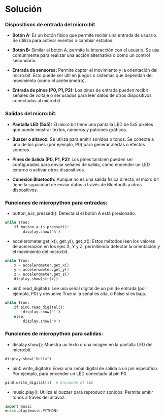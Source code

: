 # Solución

### Dispositivos de entrada del micro:bit

- **Botón A:** Es un botón físico que permite recibir una entrada de usuario. Se utiliza para activar eventos o cambiar estados.

- **Botón B:** Similar al botón A, permite la interacción con el usuario. Se usa comúnmente para realizar una acción alternativa o como un control secundario.

- **Entrada de sensores:** Permite captar el movimiento y la orientación del micro:bit. Esto puede ser útil en juegos o sistemas que dependan del movimiento (como el acelerómetro).

- **Entrada de pines (P0, P1, P2):** Los pines de entrada pueden recibir señales de voltaje o ser usados para leer datos de otros dispositivos conectados al micro:bit.

### Salidas del micro:bit:

- **Pantalla LED (5x5):** El micro:bit tiene una pantalla LED de 5x5 píxeles que puede mostrar textos, números y patrones gráficos.

- **Buzzer o altavoz:** Se utiliza para emitir sonidos o tonos. Se conecta a uno de los pines (por ejemplo, P0) para generar alertas o efectos sonoros.

- **Pines de Salida (P0, P1, P2):** Los pines también pueden ser configurados para enviar señales de salida, como encender un LED externo o activar otros dispositivos.

- **Conexión Bluetooth:** Aunque no es una salida física directa, el micro:bit tiene la capacidad de enviar datos a través de Bluetooth a otros dispositivos.

### Funciones de micropython para entradas:

- button_a.is_pressed(): Detecta si el botón A está presionado.

```py
while True:
    if button_a.is_pressed():
        display.show('A')
```
- accelerometer.get_x(), get_y(), get_z(): Estos métodos leen los valores de aceleración en los ejes X, Y y Z, permitiendo detectar la orientación y el movimiento del micro:bit.

```py
while True:
    x = accelerometer.get_x()
    y = accelerometer.get_y()
    z = accelerometer.get_z()
    display.show(str(x))
```

- pin0.read_digital(): Lee una señal digital de un pin de entrada (por ejemplo, P0) y devuelve True si la señal es alta, o False si es baja.


```py
while True:
    if pin0.read_digital():
        display.show('1')
    else:
        display.show('0')
```

### Funciones de micropython para salidas:

- display.show(): Muestra un texto o una imagen en la pantalla LED del micro:bit.

```py
display.show("Hello")
```
- pin0.write_digital(): Envía una señal digital de salida a un pin específico. Por ejemplo, para encender un LED conectado al pin P0.

```py
pin0.write_digital(1)  # Enciende el LED
```
- music.play(): Utiliza el buzzer para reproducir sonidos. Permite emitir tonos a través del altavoz.

```py
import music
music.play(music.PYTHON)
```
